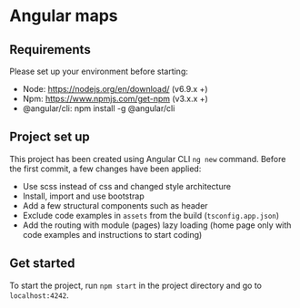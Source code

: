 # Angular maps

## Requirements
Please set up your environment before starting:
- Node: https://nodejs.org/en/download/ (v6.9.x +)
- Npm: https://www.npmjs.com/get-npm (v3.x.x +)
- @angular/cli: npm install -g @angular/cli


## Project set up
This project has been created using Angular CLI `ng new` command. Before the first commit, a few changes have been applied:
- Use scss instead of css and changed style architecture
- Install, import and use bootstrap
- Add a few structural components such as header
- Exclude code examples in `assets` from the build (`tsconfig.app.json`)
- Add the routing with module (pages) lazy loading (home page only with code examples and instructions to start coding)

## Get started
To start the project, run `npm start` in the project directory and go to `localhost:4242`.
